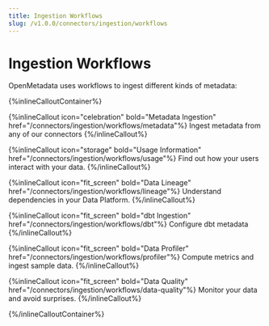 ```yaml
---
title: Ingestion Workflows
slug: /v1.0.0/connectors/ingestion/workflows
---
```


# Ingestion Workflows

OpenMetadata uses workflows to ingest different kinds of metadata:

{%inlineCalloutContainer%}

{%inlineCallout
  icon="celebration"
  bold="Metadata Ingestion"
  href="/connectors/ingestion/workflows/metadata"%}
Ingest metadata from any of our connectors
{%/inlineCallout%}

{%inlineCallout
  icon="storage"
  bold="Usage Information"
  href="/connectors/ingestion/workflows/usage"%}
Find out how your users interact with your data.
{%/inlineCallout%}

{%inlineCallout
  icon="fit_screen"
  bold="Data Lineage"
  href="/connectors/ingestion/workflows/lineage"%}
Understand dependencies in your Data Platform.
{%/inlineCallout%}

{%inlineCallout
  icon="fit_screen"
  bold="dbt Ingestion"
  href="/connectors/ingestion/workflows/dbt"%}
Configure dbt metadata
{%/inlineCallout%}

{%inlineCallout
  icon="fit_screen"
  bold="Data Profiler"
  href="/connectors/ingestion/workflows/profiler"%}
Compute metrics and ingest sample data.
{%/inlineCallout%}

{%inlineCallout
  icon="fit_screen"
  bold="Data Quality"
  href="/connectors/ingestion/workflows/data-quality"%}
Monitor your data and avoid surprises.
{%/inlineCallout%}

{%/inlineCalloutContainer%}
